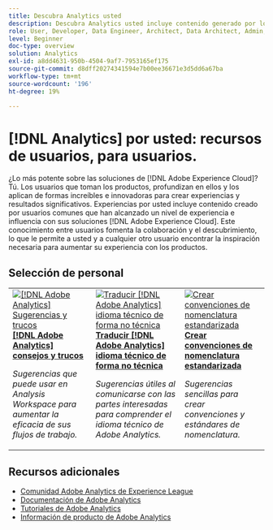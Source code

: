 ```yaml
---
title: Descubra Analytics usted
description: Descubra Analytics usted incluye contenido generado por los usuarios y creado por usuarios habituales que han adquirido un nivel de experiencia e influencia con sus conocimientos de Adobe Analytics.
role: User, Developer, Data Engineer, Architect, Data Architect, Admin, Leader
level: Beginner
doc-type: overview
solution: Analytics
exl-id: a8dd4631-950b-4504-9af7-7953165ef175
source-git-commit: d8dff20274341594e7b00ee36671e3d5dd6a67ba
workflow-type: tm+mt
source-wordcount: '196'
ht-degree: 19%

---
```


# [!DNL Analytics] por usted: recursos de usuarios, para usuarios.

¿Lo más potente sobre las soluciones de [!DNL Adobe Experience Cloud]? Tú. Los usuarios que toman los productos, profundizan en ellos y los aplican de formas increíbles e innovadoras para crear experiencias y resultados significativos. Experiencias por usted incluye contenido creado por usuarios comunes que han alcanzado un nivel de experiencia e influencia con sus soluciones [!DNL Adobe Experience Cloud]. Este conocimiento entre usuarios fomenta la colaboración y el descubrimiento, lo que le permite a usted y a cualquier otro usuario encontrar la inspiración necesaria para aumentar su experiencia con los productos.

<div id="recs-overview-body-1"></div>
<div id="recs-overview-body-2"></div>
<div id="recs-overview-body-3"></div>
<div id="recs-overview-body-4"></div>
<div id="recs-overview-body-5"></div>
<div id="recs-overview-body-6"></div>

<div id="staff-picks-section">

## Selección de personal

<table>
<tr>
  <td>
    <a href="/help/analytics/analysis-workspace/tips-and-tricks/right-click-tips-and-tricks-for-more-efficient-workflows.md">
      <img alt="[!DNL Adobe Analytics] Sugerencias y trucos" src="https://video.tv.adobe.com/v/3422277?format=jpeg&captions=spa" />
    </a>
    <div>
      <a href="/help/analytics/analysis-workspace/tips-and-tricks/right-click-tips-and-tricks-for-more-efficient-workflows.md">
    <strong>[!DNL Adobe Analytics] consejos y trucos</strong>
    </a>
    </div>
    <p>
    <em>Sugerencias que puede usar en Analysis Workspace para aumentar la eficacia de sus flujos de trabajo.</em>
    <p>
  </td>
  <td>
    <a href="/help/marketo/programs/email-programs.md">
      <img alt="Traducir [!DNL Adobe Analytics] idioma técnico de forma no técnica" src="https://video.tv.adobe.com/v/345322?format=jpeg&captions=spa" />
    </a>
    <div>
      <a href="/help/analytics/administration/key-admin-skills/translating-adobe-analytics-technical-language.md">
    <strong>Traducir [!DNL Adobe Analytics] idioma técnico de forma no técnica</strong>
    </a>
    </div>
    <p>
    <em>Sugerencias útiles al comunicarse con las partes interesadas para comprender el idioma técnico de Adobe Analytics.</em>
    <p>
  </td>
  <td>
    <a href="/help/analytics/administration/admin-tips/create-standardized-naming-conventions.md">
      <img alt="Crear convenciones de nomenclatura estandarizada" src="https://cdn.experienceleague.adobe.com/thumb/10531.jpg?lang=es" />
    </a>
    <div>
      <a href="/help/analytics/administration/admin-tips/create-standardized-naming-conventions.md">
    <strong>Crear convenciones de nomenclatura estandarizada</strong>
    </a>
    </div>
    <p>
    <em>Sugerencias sencillas para crear convenciones y estándares de nomenclatura.</em>
    <p>
  </td>
</tr>
</table>

</div>

## Recursos adicionales

* [Comunidad Adobe Analytics de Experience League](https://experienceleaguecommunities.adobe.com/t5/adobe-analytics/ct-p/adobe-analytics-community?profile.language=es)
* [Documentación de Adobe Analytics](https://experienceleague.adobe.com/docs/analytics.html?lang=es)
* [Tutoriales de Adobe Analytics](https://experienceleague.adobe.com/docs/analytics-learn/tutorials/overview.html?lang=es)
* [Información de producto de Adobe Analytics](https://business.adobe.com/products/analytics/adobe-analytics.html)
